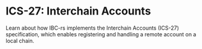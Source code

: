 # ICS-27: Interchain Accounts

Learn about how IBC-rs implements the Interchain Accounts (ICS-27)
specification, which enables registering and handling a remote account on a
local chain.
